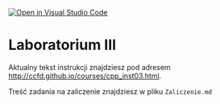 [![Open in Visual Studio Code](https://classroom.github.com/assets/open-in-vscode-c66648af7eb3fe8bc4f294546bfd86ef473780cde1dea487d3c4ff354943c9ae.svg)](https://classroom.github.com/online_ide?assignment_repo_id=9249520&assignment_repo_type=AssignmentRepo)
# Laboratorium III

Aktualny tekst instrukcji znajdziesz pod adresem <http://ccfd.github.io/courses/cpp_inst03.html>.

Treść zadania na zaliczenie znajdziesz w pliku `Zaliczenie.md`
